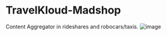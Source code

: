 # TravelKloud-Madshop
Content Aggregator in rideshares and robocars/taxis.
![image](https://user-images.githubusercontent.com/108437230/207996644-685616c2-e7cd-4762-aca3-2129ba955b94.png)
